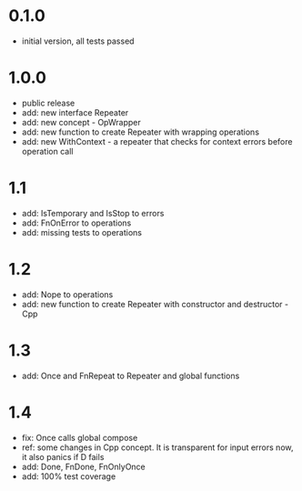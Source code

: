 # 0.1.0

* initial version, all tests passed

# 1.0.0

* public release
* add: new interface Repeater
* add: new concept - OpWrapper
* add: new function to create Repeater with wrapping operations
* add: new WithContext - a repeater that checks for context errors before operation call

# 1.1

* add: IsTemporary and IsStop to errors
* add: FnOnError to operations
* add: missing tests to operations

# 1.2

* add: Nope to operations
* add: new function to create Repeater with constructor and destructor - Cpp

# 1.3

* add: Once and FnRepeat to Repeater and global functions

# 1.4

* fix: Once calls global compose
* ref: some changes in Cpp concept. It is transparent for input errors now, it also panics if D fails
* add: Done, FnDone, FnOnlyOnce
* add: 100% test coverage

